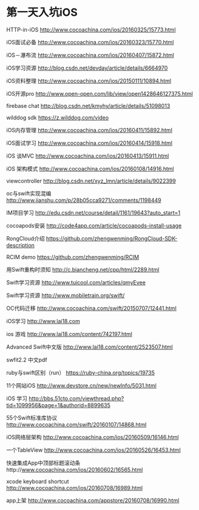 # 第一天入坑iOS
HTTP-in-iOS  http://www.cocoachina.com/ios/20160325/15773.html

iOS面试必备 http://www.cocoachina.com/ios/20160323/15770.html

iOS－瀑布流 http://www.cocoachina.com/ios/20160407/15872.html

iOS学习资源  http://blog.csdn.net/devday/article/details/6664970

iOS资料整理  http://www.cocoachina.com/ios/20150111/10894.html

iOS开源pro http://www.open-open.com/lib/view/open1428646127375.html

firebase chat http://blog.csdn.net/kmyhy/article/details/51098013

wilddog sdk   https://z.wilddog.com/video

iOS内存管理  http://www.cocoachina.com/ios/20160411/15892.html

iOS面试学习 http://www.cocoachina.com/ios/20160414/15918.html

iOS 谈MVC   http://www.cocoachina.com/ios/20160413/15911.html

iOS 架构模式 http://www.cocoachina.com/ios/20160108/14916.html

viewcontroller http://blog.csdn.net/xyz_lmn/article/details/9022399


oc与swift实现混编 http://www.jianshu.com/p/28b05cca9271/comments/1198449

IM项目学习 http://edu.csdn.net/course/detail/1161/19643?auto_start=1

cocoapods安装 http://code4app.com/article/cocoapods-install-usage

RongCloud介绍 https://github.com/zhengwenming/RongCloud-SDK-description

RCIM demo  https://github.com/zhengwenming/RCIM

用Swift重构时须知 http://c.biancheng.net/cpp/html/2289.html

Swift学习资源 http://www.tuicool.com/articles/qmyEvee

Swift学习资源 http://www.mobiletrain.org/swift/

OC代码迁移 http://www.cocoachina.com/swift/20150707/12441.html

iOS学习 http://www.lai18.com

ios 游戏 http://www.lai18.com/content/742197.html

Advanced Swift中文版 http://www.lai18.com/content/2523507.html

swfit2.2 中文pdf 

ruby与swift区别（run） https://ruby-china.org/topics/19735

11个网站iOS http://www.devstore.cn/new/newInfo/5031.html

iOS 学习 http://bbs.51cto.com/viewthread.php?tid=1099956&page=1&authorid=8899635

55个Swift标准库协议 http://www.cocoachina.com/swift/20160107/14868.html

iOS网络层架构 http://www.cocoachina.com/ios/20160509/16146.html

一个TableView http://www.cocoachina.com/ios/20160526/16453.html

快速集成App中顶部标题滚动条http://www.cocoachina.com/ios/20160602/16565.html

xcode keyboard shortcut http://www.cocoachina.com/ios/20160708/16989.html

app上架 http://www.cocoachina.com/appstore/20160708/16990.html
